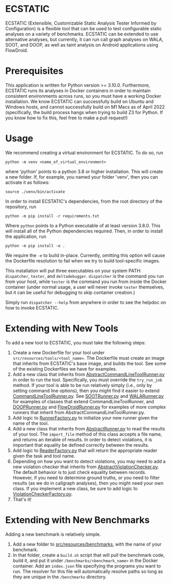 # ECSTATIC

ECSTATIC (Extensible, Customizable Static Analysis Tester Informed by Configuration) is a flexible tool that can be used to test configurable 
static analyses on a variety of benchmarks.
ECSTATIC can be extended to use alternative analyses, but currently, it can run 
call graph analyses on WALA, SOOT, and DOOP, as well as taint analysis on Android
applications using FlowDroid.

# Prerequisites
This application is written for Python version >= 3.10.0. Furthermore, 
ECSTATIC runs its analyses in Docker containers in order to maintain consistent
environments across runs, so you must have a working Docker installation.
We know ECSTATIC can successfully build on Ubuntu and Windows hosts, and cannot successfully 
build on M1 Macs as of April 2022 (specifically, the build process hangs when trying to build Z3 for Python.
If you know how to fix this, feel free to make a pull request!)

# Usage

We recommend creating a virtual environment for ECSTATIC. To do so, run

`python -m venv <name_of_virtual_environment>`

where 'python' points to a python 3.8 or higher installation. This will create a new folder. If, for example, you named your folder 'venv', then
you can activate it as follows:

`source ./venv/bin/activate`

In order to install ECSTATIC's dependencies, from the root directory of the repository, run

`python -m pip install -r requirements.txt`

Where `python` points to a Python executable of at least version 3.8.0. 
This will install all of the Python dependencies required. Then, in order to install
the application, run

`python -m pip install -e .`

We require the `-e` to build in-place. Currently, omitting this option will cause the Dockerfile resolution to fail when we try to build tool-specific images.

This installation will put three executables on your system PATH: `dispatcher`, `tester`, and `deltadebugger`.
`dispatcher` is the command you run from your host, while `tester` is the command you run from inside the Docker container (under normal usage, a user
will never invoke `tester` themselves, but it can be useful for debugging to skip
container creation.)

Simply run `dispatcher --help` from anywhere in order to see the helpdoc on how to
invoke ECSTATIC.

# Extending with New Tools

To add a new tool to ECSTATIC, you must take the following steps:
1. Create a new Dockerfile for your tool under `src/resources/tools/<tool_name>`.
The Dockerfile must create an image that inherits from ECSTATIC's base image, and builds the tool. See some of the 
existing Dockerfiles we have for examples.
2. Add a new class that inherits from [AbstractCommandLineToolRunner.py](src/ecstatic/runners/AbstractCommandLineToolRunners.py) 
in order to run the tool. Specifically, you must override the `try_run_job` method. If your tool is able to be run relatively simply
(i.e., only by setting command line options), then you might find it easier to 
extend [CommandLineToolRunner.py](src/ecstatic/runners/CommandLineToolRunner.py). See [SOOTRunner.py](src/ecstatic/runners/SOOTRunner.py) 
and [WALARunner.py](src/ecstatic/runners/WALARunner.py) for examples of classes that extend CommandLineToolRunner, and 
[DOOPRunner.py](src/ecstatic/runners/DOOPRunner.py) and [FlowDroidRunner.py](src/ecstatic/runners/FlowDroidRunner.py) for examples of more complex
runners that inherit from AbstractCommandLineToolRunner.py.
3. Add logic to [RunnerFactory.py](src/ecstatic/runners/RunnerFactory.py) to initialize your new runner given the 
name of the tool.
4. Add a new class that inherits from [AbstractRunner.py](src/ecstatic/readers/AbstractReader.py) to read the results of your tool.
The `import_file` method of this class accepts a file name, and returns an iterable of results.
In order to detect violations, it is important that equality be defined correctly between the results.
5. Add logic to [ReaderFactory.py](src/ecstatic/readers/ReaderFactory.py) that will return the appropriate reader given the task and tool name.
6. Depending on how you want to detect violations, you may need to add a new violation checker that inherits from 
[AbstractViolationChecker.py](src/ecstatic/violation_checkers/AbstractViolationChecker.py). The default behavior is 
to just check equality between records. However, if you need to determine ground truths, or you need to filter results 
(as we do in callgraph analyses), then you might need your own class. If you implement a new class, be sure to add logic to
[ViolationCheckerFactory.py](src/ecstatic/violation_checkers/ViolationCheckerFactory.py).
7. That's it!

# Extending with New Benchmarks
Adding a new benchmark is relatively simple.
1. Add a new folder to [src/resources/benchmarks](src/resources/benchmarks), with the name of your benchmark.
2. In that folder, create a `build.sh` script that will pull the benchmark code, build it, and put it under 
`/benchmarks/<benchmark_name>` in the Docker container. Add an `index.json` file specifying the programs you want to 
run. The resolver for this file will automatically resolve paths so long as they are unique in the `/benchmarks`
directory.  

